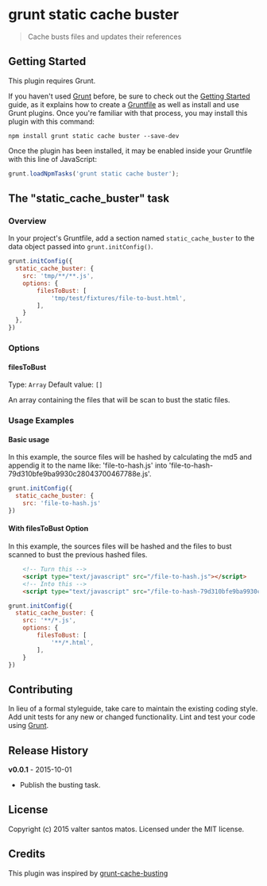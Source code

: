 # grunt static cache buster

> Cache busts files and updates their references

## Getting Started
This plugin requires Grunt.

If you haven't used [Grunt](http://gruntjs.com/) before, be sure to check out the [Getting Started](http://gruntjs.com/getting-started) guide, as it explains how to create a [Gruntfile](http://gruntjs.com/sample-gruntfile) as well as install and use Grunt plugins. Once you're familiar with that process, you may install this plugin with this command:

```shell
npm install grunt static cache buster --save-dev
```

Once the plugin has been installed, it may be enabled inside your Gruntfile with this line of JavaScript:

```js
grunt.loadNpmTasks('grunt static cache buster');
```

## The "static_cache_buster" task

### Overview
In your project's Gruntfile, add a section named `static_cache_buster` to the data object passed into `grunt.initConfig()`.

```js
grunt.initConfig({
  static_cache_buster: {
    src: 'tmp/**/**.js',
    options: {
        filesToBust: [
            'tmp/test/fixtures/file-to-bust.html',
        ],
    }
  },
})
```

### Options

#### filesToBust
Type: `Array`
Default value: `[]`

An array containing the files that will be scan to bust the static files.

### Usage Examples

#### Basic usage
In this example, the source files will be hashed by calculating the md5 and appendig it to the name like: 'file-to-hash.js' into 'file-to-hash-79d310bfe9ba9930c28043700467788e.js'. 

```js
grunt.initConfig({
  static_cache_buster: {
    src: 'file-to-hash.js'
})
```

#### With filesToBust Option
In this example, the sources files will be hashed and the files to bust scanned to bust the previous hashed files. 
```html
    <!-- Turn this -->
    <script type="text/javascript" src="/file-to-hash.js"></script>
    <!-- Into this -->
    <script type="text/javascript" src="/file-to-hash-79d310bfe9ba9930c28043700467788e.js"></script>
```

```js
grunt.initConfig({
  static_cache_buster: {
    src: '**/*.js',
    options: {
        filesToBust: [
            '**/*.html',
        ],
    }
})
```

## Contributing
In lieu of a formal styleguide, take care to maintain the existing coding style. Add unit tests for any new or changed functionality. Lint and test your code using [Grunt](http://gruntjs.com/).

## Release History
**v0.0.1** - 2015-10-01
* Publish the busting task.

## License
Copyright (c) 2015 valter santos matos. Licensed under the MIT license.

## Credits
This plugin was inspired by [grunt-cache-busting](https://github.com/PaulTondeur/grunt-cache-busting)